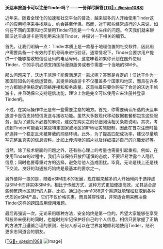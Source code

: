 **沃达丰旅游卡可以注册Tinder吗？——一份详尽解答[[TG💪+ @esim1088](https://t.me/s/esim1088)]**

近年来，随着全球化的加速和社交平台的普及，越来越多的人开始使用Tinder这样的应用程序来寻找朋友、约会甚至伴侣。然而，对于那些经常旅行的人来说，如何在不同的国家和地区使用Tinder可能是一个令人头疼的问题。今天我们就来聊聊沃达丰旅游卡是否能用来注册Tinder，并探讨一下相关的细节。

首先，让我们明确一点：Tinder本质上是一款基于地理位置的社交软件，因此用户需要具备一个有效的手机号码来进行验证。通常情况下，Tinder会要求用户提供一个能够接收短信验证码的电话号码。这意味着如果你计划在国外使用Tinder，你的手机必须支持国际漫游服务或者你需要一个当地的SIM卡。

那么问题来了，沃达丰旅游卡能否满足这一需求呢？答案是肯定的！沃达丰作为一家国际知名的电信运营商，其提供的旅游卡不仅覆盖多个国家和地区，而且在许多地方都能提供稳定的网络连接和服务质量。这意味着只要你购买了合适的沃达丰旅游卡，并且确保它支持短信功能，理论上你是完全可以使用它来注册并登录Tinder的。

不过，在实际操作中还是有一些需要注意的地方。首先，你需要确认所选的沃达丰旅游卡是否支持短信发送与接收功能。虽然大多数现代移动数据套餐都包含这些服务，但为了避免不必要的麻烦，建议在购买之前仔细阅读相关条款说明。其次，考虑到Tinder可能会对某些特定国家或地区的IP地址实施限制，因此在首次注册时最好选择一个稳定且未被屏蔽的网络环境。此外，为了提高匹配成功率，建议尽量填写完整且真实的信息资料，比如上传清晰的照片以及详细描述自己的兴趣爱好等。

当然，除了技术层面的问题之外，还有些心理上的考量也需要引起重视。例如，在使用Tinder的过程中，我们应该保持开放但谨慎的态度，不要轻易泄露个人隐私信息；同时也要尊重对方的选择，避免给他人造成困扰。毕竟，无论是线上还是线下交流，良好的沟通技巧始终是最基本的要求之一。

另外值得一提的是，随着eSIM技术的发展，现在越来越多的人开始倾向于选择虚拟SIM卡而非实体SIM卡。相比于传统方式，这种方式更加便捷高效，尤其适合那些频繁跨地区旅行的人群。比如，通过@esim1088这个渠道就能轻松获取到各种优质的eSIM产品，它们不仅价格实惠，而且兼容性强，非常适合用来解决像Tinder这样的跨国应用使用难题。

最后再强调一次，无论采用哪种方法，安全始终是第一位的。希望大家能够在享受科技带来便利的同时，也能时刻牢记保护好自己的个人信息。相信只要掌握了正确的方法并且遵循合理的原则，任何人都可以在世界各地顺利地使用Tinder，结识更多志同道合的朋友。

[[TG💪+ @esim1088](https://t.me/s/esim1088) ![Image](https://i.postimg.cc/4NQfJmqS/Snipaste-2025-05-13-00-14-12.png)]